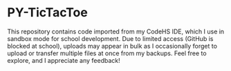 # PY-TicTacToe
This repository contains code imported from my CodeHS IDE, which I use in sandbox mode for school development. Due to limited access (GitHub is blocked at school), uploads may appear in bulk as I occasionally forget to upload or transfer multiple files at once from my backups. Feel free to explore, and I appreciate any feedback!
